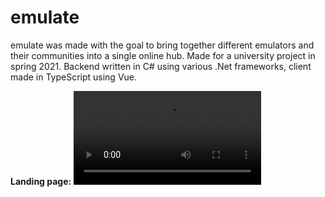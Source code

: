 # emulate

emulate was made with the goal to bring together different emulators and their communities into a single online hub. Made for a university project in spring 2021.
Backend written in C# using various .Net frameworks, client made in TypeScript using Vue.

**Landing page:**
![Video](https://user-images.githubusercontent.com/57288361/171643521-f523df16-a64e-4bb5-90b9-8f3706b8aea1.mp4)
